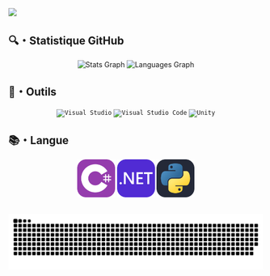 ![](https://komarev.com/ghpvc/?username=shape581&color=001f42)

## 🔍・Statistique GitHub

<div align="center">
  <img src="https://github-readme-stats.vercel.app/api?username=TheArobase&locale=fr&show_icons=true&theme=transparent&hide_border=true" height="150" alt="Stats Graph">
  <img src="https://github-readme-stats.vercel.app/api/top-langs?username=TheArobase&locale=fr&hide_title=false&layout=compact&card_width=320&langs_count=5&theme=transparent&hide_border=true" height="150" alt="Languages Graph">
</div>

## 🔧・Outils

<p align="center">
  <code><img title="Visual Studio" height="75" src="https://github.com/user-attachments/assets/7a3675d6-7613-4db0-9070-e82124077114"></code>
  <code><img title="Visual Studio Code" height="75" src="https://github.com/user-attachments/assets/70ecc7f2-4060-42ba-87fd-3e017436b857"></code>
  <code><img title="Unity" height="75" src="https://github.com/user-attachments/assets/9823ffd6-0ec3-4ebb-90bc-58dd825c3fc6"></code>
</p>

## 📚・Langue

<p align="center">
  <code><img title="CSharp" height="75" src="https://github.com/tandpfun/skill-icons/blob/main/icons/CS.svg"></code>
  <code><img title=".NET" height="75" src="https://github.com/tandpfun/skill-icons/blob/main/icons/DotNet.svg"></code>
  <code><img title="Python" height="75" src="https://github.com/tandpfun/skill-icons/blob/main/icons/Python-Dark.svg"></code>
</p>

##

<picture>
  <source media="(prefers-color-scheme: dark)" srcset="https://raw.githubusercontent.com/platane/platane/output/github-contribution-grid-snake-dark.svg">
  <source media="(prefers-color-scheme: light)" srcset="https://raw.githubusercontent.com/platane/platane/output/github-contribution-grid-snake.svg">
  <img alt="github contribution grid snake animation" src="https://raw.githubusercontent.com/platane/platane/output/github-contribution-grid-snake.svg">
</picture>
